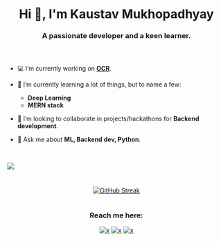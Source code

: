 
<h1 align="center">Hi 👋, I'm Kaustav Mukhopadhyay</h1>
<h3 align="center">A passionate developer and a keen learner.<br><br><br></h3>

- 💻 I’m currently working on **[OCR](https://github.com/faustomorales/keras-ocr)**.

 - 🌱 I’m currently learning a lot of things, but to name a few:
   - **Deep Learning**
   - **MERN stack** 

- 🔭 I’m looking to collaborate in projects/hackathons for **Backend development**. 

- 💬 Ask me about **ML, Backend dev, Python**.
<br>

 ![](https://komarev.com/ghpvc/?username=muKaustav&style=flat-square) 
<h1 align="center"></h1>
<div align="center">

[![GitHub Streak](https://github-readme-streak-stats.herokuapp.com?user=muKaustav&theme=react)](https://git.io/streak-stats) 
</div>

<h1 align="center"></h1>
<h3 align="center">Reach me here:<br></h3>
<p align="center"><a href="https://www.linkedin.com/in/kaustavmukhopadhyay/" target="_blank"><img src="https://img.shields.io/badge/LinkedIn-0077B5?style=for-the-badge&logo=linkedin&logoColor=white" alt="x" /></a>
<a href="https://www.instagram.com/its_thekaustav/?hl=en" target="_blank"><img src="https://img.shields.io/badge/Instagram-E4405F?style=for-the-badge&logo=instagram&logoColor=white" alt="x" /></a> <a href="mailto:mu.kaustav@gmail.com" target="_blank"><img src="https://img.shields.io/badge/Gmail-D14836?style=for-the-badge&logo=gmail&logoColor=white" alt="x" /></a>

</p>


